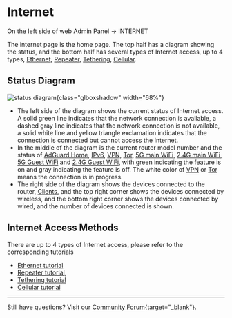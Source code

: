 # Internet

On the left side of web Admin Panel -> INTERNET

The internet page is the home page. The top half has a diagram showing the status, and the bottom half has several types of Internet access, up to 4 types, [Ethernet](../internet_ethernet), [Repeater](../internet_repeater), [Tethering](../internet_tethering), [Cellular](../cellular).

## Status Diagram

![status diagram](https://static.gl-inet.com/docs/en/4/tutorials/internet/status_diagram.png){class="glboxshadow" width="68%"}

- The left side of the diagram shows the current status of Internet access. A solid green line indicates that the network connection is available, a dashed gray line indicates that the network connection is not available, a solid white line and yellow triangle exclamation indicates that the connection is connected but cannot access the Internet.
- In the middle of the diagram is the current router model number and the status of [AdGuard Home](../adguardhome), [IPv6](../ipv6), [VPN](../vpn_dashboard), [Tor](../tor), [5G main WiFi](../wireless), [2.4G main WiFi](../wireless), [5G Guest WiFi](../wireless) and [2.4G Guest WiFi](../wireless), with green indicating the feature is on and gray indicating the feature is off. The white color of [VPN](../vpn_dashboard) or [Tor](../tor) means the connection is in progress.
- The right side of the diagram shows the devices connected to the router, [Clients](../clients), and the top right corner shows the devices connected by wireless, and the bottom right corner shows the devices connected by wired, and the number of devices connected is shown.

## Internet Access Methods

There are up to 4 types of Internet access, please refer to the corresponding tutorials

- [Ethernet tutorial](../internet_ethernet)
- [Repeater tutorial](../internet_repeater),
- [Tethering tutorial](../internet_tethering)
- [Cellular tutorial](../cellular)

---

Still have questions? Visit our [Community Forum](https://forum.gl-inet.com){target="_blank"}.
